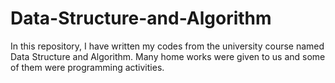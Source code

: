 # Data-Structure-and-Algorithm
In this repository, I have written my codes from the university course named Data Structure and Algorithm. Many home works were given to us and some of them were programming activities.  
